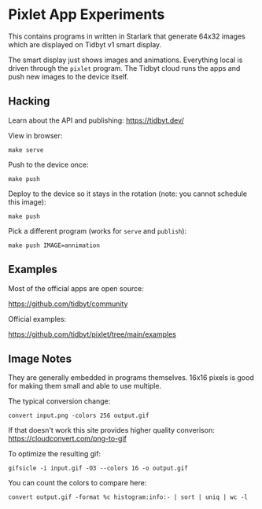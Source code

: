 # Pixlet App Experiments

This contains programs in written in Starlark that generate 64x32
images which are displayed on Tidbyt v1 smart display.

The smart display just shows images and animations.  Everything local
is driven through the `pixlet` program.  The Tidbyt cloud runs the
apps and push new images to the device itself.

## Hacking

Learn about the API and publishing: https://tidbyt.dev/


View in browser:

    make serve

Push to the device once:

    make push

Deploy to the device so it stays in the rotation (note: you cannot
schedule this image):

    make push

Pick a different program (works for `serve` and `publish`):

    make push IMAGE=annimation

## Examples

Most of the official apps are open source:

https://github.com/tidbyt/community

Official examples:

https://github.com/tidbyt/pixlet/tree/main/examples

## Image Notes

They are generally embedded in programs themselves. 16x16 pixels is
good for making them small and able to use multiple.

The typical conversion change:

    convert input.png -colors 256 output.gif

If that doesn't work this site provides higher quality converison:
https://cloudconvert.com/png-to-gif

To optimize the resulting gif:

    gifsicle -i input.gif -O3 --colors 16 -o output.gif

You can count the colors to compare here:

    convert output.gif -format %c histogram:info:- | sort | uniq | wc -l

[starlark]: starlark
[tidbyt1]: https://tidbyt.com/products/tidbyt
